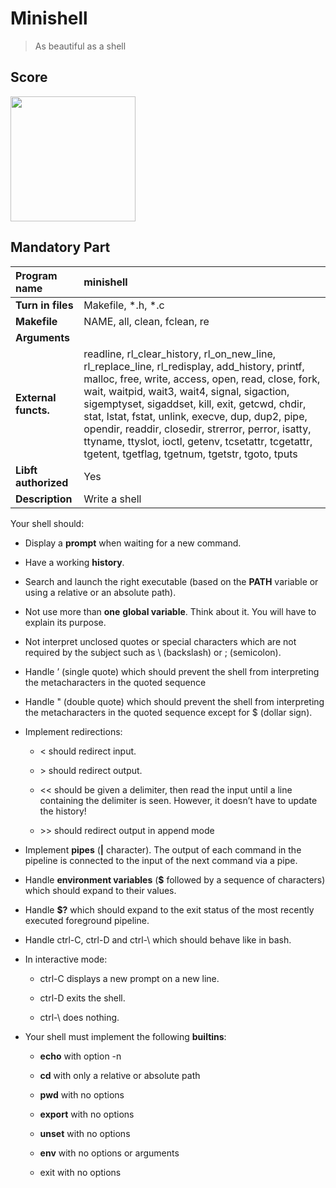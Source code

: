# Minishell

> As beautiful as a shell

## Score

<img width="200px" src="https://res.cloudinary.com/dk8lnfjpm/image/upload/v1678098224/42/100_100_mep29n.png"/>

## Mandatory Part

| Program name         | minishell                                                                                                                                                                                                                                                                                                                                                                                                                                                                    |
|:-------------------- |:---------------------------------------------------------------------------------------------------------------------------------------------------------------------------------------------------------------------------------------------------------------------------------------------------------------------------------------------------------------------------------------------------------------------------------------------------------------------------- |
| **Turn in files**    | Makefile, *.h, *.c                                                                                                                                                                                                                                                                                                                                                                                                                                                           |
| **Makefile**         | NAME, all, clean, fclean, re                                                                                                                                                                                                                                                                                                                                                                                                                                                 |
| **Arguments**        |                                                                                                                                                                                                                                                                                                                                                                                                                                                                              |
| **External functs.** | readline, rl_clear_history, rl_on_new_line, rl_replace_line, rl_redisplay, add_history, printf, malloc, free, write, access, open, read, close, fork, wait, waitpid, wait3, wait4, signal, sigaction, sigemptyset, sigaddset, kill, exit, getcwd, chdir, stat, lstat, fstat, unlink, execve, dup, dup2, pipe, opendir, readdir, closedir, strerror, perror, isatty, ttyname, ttyslot, ioctl, getenv, tcsetattr, tcgetattr, tgetent, tgetflag, tgetnum, tgetstr, tgoto, tputs |
| **Libft authorized** | Yes                                                                                                                                                                                                                                                                                                                                                                                                                                                                          |
| **Description**      | Write a shell                                                                                                                                                                                                                                                                                                                                                                                                                                                                |

Your shell should:

- Display a **prompt** when waiting for a new command.

- Have a working **history**.

- Search and launch the right executable (based on the **PATH** variable or using a
  relative or an absolute path).

- Not use more than **one** **global variable**. Think about it. You will have to explain
  its purpose.

- Not interpret unclosed quotes or special characters which are not required by the
  subject such as \ (backslash) or ; (semicolon).

- Handle ’ (single quote) which should prevent the shell from interpreting the metacharacters in the quoted sequence

- Handle " (double quote) which should prevent the shell from interpreting the metacharacters in the quoted sequence except for $ (dollar sign).

- Implement redirections:
  
  - < should redirect input.
  
  - \> should redirect output.
  
  - << should be given a delimiter, then read the input until a line containing the
    delimiter is seen. However, it doesn’t have to update the history!
  
  - \>> should redirect output in append mode

- Implement **pipes** (**|** character). The output of each command in the pipeline is
  connected to the input of the next command via a pipe.

- Handle **environment variables** (**$** followed by a sequence of characters) which
  should expand to their values.

- Handle **$?** which should expand to the exit status of the most recently executed
  foreground pipeline.

- Handle ctrl-C, ctrl-D and ctrl-\ which should behave like in bash.

- In interactive mode:
  
  - ctrl-C displays a new prompt on a new line.
  
  - ctrl-D exits the shell.
  
  - ctrl-\ does nothing.

- Your shell must implement the following **builtins**:
  
  - **echo** with option -n
  
  - **cd** with only a relative or absolute path
  
  - **pwd** with no options
  
  - **export** with no options
  
  - **unset** with no options
  
  - **env** with no options or arguments
  
  - exit with no options
